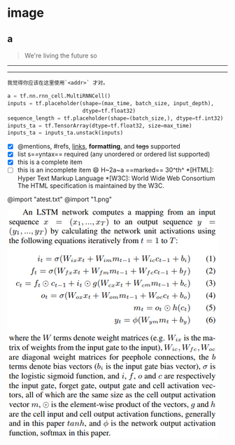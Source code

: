 # image
## a
> We're living the future so
---
***
```
我觉得你应该在这里使用`<addr>` 才对。
```

```python {.line-numbers}
a = tf.nn.rnn_cell.MultiRNNCell()
inputs = tf.placeholder(shape=(max_time, batch_size, input_depth),
                        dtype=tf.float32)
sequence_length = tf.placeholder(shape=(batch_size,), dtype=tf.int32)
inputs_ta = tf.TensorArray(dtype=tf.float32, size=max_time)
inputs_ta = inputs_ta.unstack(inputs)
```
- [x] @mentions, #refs, [links](), **formatting**, and <del>tags</del> supported
- [x] list s==yntax== required (any unordered or ordered list supported)
- [x] this is a complete item
- [ ] this is an incomplete item
:smile:
H~2a~a
==marked==
30^th^
*[HTML]: Hyper Text Markup Language
*[W3C]:  World Wide Web Consortium
The HTML specification
is maintained by the W3C.

@import "atest.txt"
@import "1.png"

![test](./1.png)